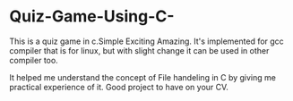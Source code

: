 # Quiz-Game-Using-C-
This is  a quiz game in c.Simple Exciting Amazing.
It's implemented for gcc compiler that is for linux, but with slight change it can be used in other compiler too.

It helped me understand the concept of File handeling in C by giving me practical experience of it.
Good project to have on your CV.

